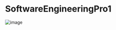# SoftwareEngineeringPro1

![image](https://github.com/user-attachments/assets/61b3a5b9-411b-4fca-8fde-0456d1b643d5)
